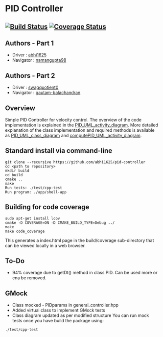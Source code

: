 # PID Controller
[![Build Status](https://travis-ci.org/abhi1625/pid-controller.svg?branch=master)](https://travis-ci.org/abhi1625/pid-controller)
[![Coverage Status](https://coveralls.io/repos/github/abhi1625/pid-controller/badge.svg?branch=master)](https://coveralls.io/github/abhi1625/pid-controller?branch=master)
---

## Authors - Part 1

- Driver    : [abhi1625](https://github.com/abhi1625)
- Navigator : [namangupta98](https://github.com/namangupta8)

## Authors - Part 2 

- Driver    : [swagquotient0](https://github.com/swagquotient0)
- Navigator : [gautam-balachandran](https://github.com/Gautam-Balachandran)

## Overview

Simple PID Controller for velocity control. The overview of the code implementation is explained in the [PID_UML_activity_diagram](https://github.com/abhi1625/pid-controller/blob/master/PID_UML_activity_diagram.pdf). More detailed explanation of the class implementation and required methods is available as [PID_UML_class_diagram](https://github.com/abhi1625/pid-controller/blob/master/PID_UML_class_diagram.pdf) and [computePID_UML_activity_diagram](https://github.com/abhi1625/pid-controller/blob/master/computePID_UML_activity_diagram.pdf).   

## Standard install via command-line
```
git clone --recursive https://github.com/abhi1625/pid-controller
cd <path to repository>
mkdir build
cd build
cmake ..
make
Run tests: ./test/cpp-test
Run program: ./app/shell-app
```

## Building for code coverage
```
sudo apt-get install lcov
cmake -D COVERAGE=ON -D CMAKE_BUILD_TYPE=Debug ../
make
make code_coverage
```
This generates a index.html page in the build/coverage sub-directory that can be viewed locally in a web browser.

## To-Do
- 94\% coverage due to getDt() method in class PID. Can be used more or cna be removed.

## GMock
 - Class mocked - PIDparams in general_controller.hpp
 - Added virtual class to implement GMock tests
 - Class diagram updated as per modified structure
 You can run mock tests once you have build the package using:
```
./test/cpp-test
```